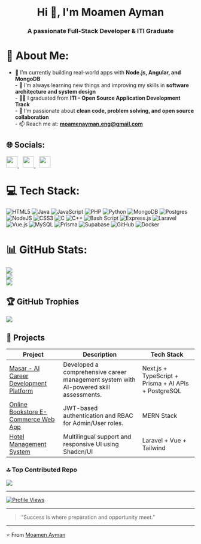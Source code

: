 <h1 align="center">Hi 👋, I'm Moamen Ayman</h1>
<h3 align="center">A passionate Full-Stack Developer & ITI Graduate</h3>

# 💫 About Me:
- 🔭 I’m currently building real-world apps with **Node.js, Angular, and MongoDB**<br>- 🌱 I’m always learning new things and improving my skills in **software architecture and system design**<br>- 👨‍🎓 I graduated from **ITI – Open Source Application Development Track**<br>- 🧠 I’m passionate about **clean code, problem solving, and open source collaboration**<br>- 📫 Reach me at: **moamenayman.eng@gmail.com**


## 🌐 Socials:
<p align="left">
  <a href="https://linkedin.com/in/moamen-ayman-78bb5833a" target="_blank">
    <img src="https://img.shields.io/badge/LinkedIn-%230077B5.svg?style=for-the-badge&logo=linkedin&logoColor=white" height="30" />
  </a>
  <a href="mailto:moamenayman.eng@gmail.com" target="_blank" style="margin-left: 10px;">
    <img src="https://img.shields.io/badge/Email-D14836?style=for-the-badge&logo=gmail&logoColor=white" height="30" />
  </a>
  <a href="https://my-portfolio-roan-five-74.vercel.app/" target="_blank" style="margin-left: 10px;">
    <img src="https://img.shields.io/badge/Portfolio-%2390EE90?style=for-the-badge&logo=vercel&logoColor=white" height="30" />
  </a>
</p>

# 💻 Tech Stack:
 ![HTML5](https://img.shields.io/badge/html5-%23E34F26.svg?style=for-the-badge&logo=html5&logoColor=white) ![Java](https://img.shields.io/badge/java-%23ED8B00.svg?style=for-the-badge&logo=openjdk&logoColor=white) ![JavaScript](https://img.shields.io/badge/javascript-%23323330.svg?style=for-the-badge&logo=javascript&logoColor=%23F7DF1E) ![PHP](https://img.shields.io/badge/php-%23777BB4.svg?style=for-the-badge&logo=php&logoColor=white) ![Python](https://img.shields.io/badge/python-3670A0?style=for-the-badge&logo=python&logoColor=ffdd54) ![MongoDB](https://img.shields.io/badge/MongoDB-%234ea94b.svg?style=for-the-badge&logo=mongodb&logoColor=white) ![Postgres](https://img.shields.io/badge/postgres-%23316192.svg?style=for-the-badge&logo=postgresql&logoColor=white) ![NodeJS](https://img.shields.io/badge/node.js-6DA55F?style=for-the-badge&logo=node.js&logoColor=white) ![CSS3](https://img.shields.io/badge/css3-%231572B6.svg?style=for-the-badge&logo=css3&logoColor=white) ![C](https://img.shields.io/badge/c-%2300599C.svg?style=for-the-badge&logo=c&logoColor=white) ![C++](https://img.shields.io/badge/c++-%2300599C.svg?style=for-the-badge&logo=c%2B%2B&logoColor=white) ![Bash Script](https://img.shields.io/badge/bash_script-%23121011.svg?style=for-the-badge&logo=gnu-bash&logoColor=white) ![Express.js](https://img.shields.io/badge/express.js-%23404d59.svg?style=for-the-badge&logo=express&logoColor=%2361DAFB) ![Laravel](https://img.shields.io/badge/laravel-%23FF2D20.svg?style=for-the-badge&logo=laravel&logoColor=white) ![Vue.js](https://img.shields.io/badge/vue.js-%2335495e.svg?style=for-the-badge&logo=vuedotjs&logoColor=%234FC08D) ![MySQL](https://img.shields.io/badge/mysql-4479A1.svg?style=for-the-badge&logo=mysql&logoColor=white) ![Prisma](https://img.shields.io/badge/Prisma-3982CE?style=for-the-badge&logo=Prisma&logoColor=white) ![Supabase](https://img.shields.io/badge/Supabase-3ECF8E?style=for-the-badge&logo=supabase&logoColor=white) ![GitHub](https://img.shields.io/badge/github-%23121011.svg?style=for-the-badge&logo=github&logoColor=white) ![Docker](https://img.shields.io/badge/docker-%230db7ed.svg?style=for-the-badge&logo=docker&logoColor=white)
# 📊 GitHub Stats:
![](https://github-readme-stats.vercel.app/api?username=Moamenaymannn&theme=dark&hide_border=false&include_all_commits=false&count_private=false)<br/>
![](https://nirzak-streak-stats.vercel.app/?user=Moamenaymannn&theme=dark&hide_border=false)<br/>
![](https://github-readme-stats.vercel.app/api/top-langs/?username=Moamenaymannn&theme=dark&hide_border=false&include_all_commits=false&count_private=false&layout=compact)

## 🏆 GitHub Trophies
![](https://github-profile-trophy.vercel.app/?username=Moamenaymannn&theme=radical&no-frame=false&no-bg=false&margin-w=4)

## 🚀 Projects

| Project | Description | Tech Stack |
|--------|-------------|------------|
| [Masar - AI Career Development Platform]([https://github.com/Moamenaymannn/Glamour-App](https://github.com/esraakhalifa/masar)) |Developed a comprehensive career management system with AI-powered skill assessments. |Next.js + TypeScript + Prisma + AI APIs + PostgreSQL |
| [Online Bookstore E-Commerce Web App]([https://github.com/Moamenaymannn/Cafeteria-Backend](https://github.com/AbdelaziizGohaar/Online-Bookstore)) | JWT-based authentication and RBAC for Admin/User roles. | MERN Stack|
| [Hotel Management System]([https://github.com/Moamenaymannn/Learning-Tracker](https://github.com/o-some-sad/laravel-hotel-managment-system)) | Multilingual support and responsive UI using Shadcn/UI | Laravel + Vue + Tailwind |



### 🔝 Top Contributed Repo
![](https://github-contributor-stats.vercel.app/api?username=Moamenaymannn&limit=5&theme=dark&combine_all_yearly_contributions=true)

---
[![Profile Views](https://komarev.com/ghpvc/?username=Moamenaymannn&label=Profile%20views&color=0e75b6&style=flat)](https://github.com/Moamenaymannn)


---

>  “Success is where preparation and opportunity meet.”

---

⭐️ From [Moamen Ayman](https://github.com/Moamenaymannn )

<!-- Proudly created with GPRM ( https://gprm.itsvg.in ) -->
